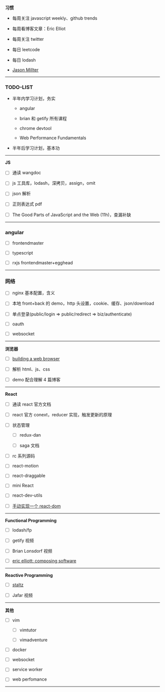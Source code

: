 **习惯**

- 每周关注 javascript weekly、github trends

- 每周看博客文章：Eric Elliot

- 每周关注 twitter

- 每日 leetcode

- 每日 lodash

- [Jason Millter](https://github.com/developit)

---

### TODO-LIST

- 半年内学习计划，务实

  - angular

  - brian 和 getify 所有课程

  - chrome devtool

  - Web Performance Fundamentals

- 半年后学习计划，基本功

---

**JS**

- [ ] 通读 wangdoc

- [ ] js 工具库，lodash，深拷贝，assign，omit

- [ ] json 解析

- [ ] 正则表达式 pdf

- [ ] The Good Parts of JavaScript and the Web (11h)，查漏补缺

---

### angular

- [ ] frontendmaster

- [ ] typescript

- [ ] rxjs frontendmaster+egghead

---

### 网络

- [ ] nginx 基本配置，含义

- [ ] 本地 front+back 的 demo，http 头设置，cookie、缓存、json/download

- [ ] 单点登录(public/login => public/redirect => biz/authenticate)

- [ ] oauth

- [ ] websocket

---

**浏览器**

- [ ] [building a web browser](https://www.udacity.com/course/programming-languages--cs262)

- [ ] 解析 html、js、css

- [ ] demo 配合理解 4 篇博客

---

**React**

- [ ] 通读 react 官方文档

- [ ] react 官方 conext，reducer 实现，触发更新的原理

- [ ] 状态管理

  - [ ] redux-dan

  - [ ] saga 文档

- [ ] rc 系列源码

- [ ] react-motion

- [ ] react-draggable

- [ ] mini React

- [ ] react-dev-utils

- [ ] [手动实现一个 react-dom](https://www.zhihu.com/question/29380608/answer/2006336708)

---

**Functional Programming**

- [ ] lodash/fp

- [ ] getify 视频

- [ ] Brian Lonsdorf 视频

- [ ] [eric elliott: composing software](https://medium.com/javascript-scene/composing-software-the-book-f31c77fc3ddc)

---

**Reactive Programming**

- [ ] [staltz](https://gist.github.com/staltz/868e7e9bc2a7b8c1f754)

- [ ] Jafar 视频

---

**其他**

- [ ] vim

  - [ ] vimtutor

  - [ ] vimadventure

- [ ] docker

- [ ] websocket

- [ ] service worker

- [ ] web perfomance

---
